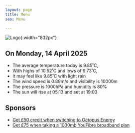 ```yaml
---
layout: page
title: Menu
seo: Menu

---
```


![Logo](/images/logo.jpg){:width="832px"}

<!-- weather_marker starts -->
## On Monday, 14 April 2025

- The average temperature today is 9.85˚C,
- With highs of 10.52˚C and lows of 9.73˚C,
- It may feel like 9.85˚C with light rain
- The wind speed is 0.89m/s and visibility is 10000m
- The pressure is 1000hPa and humidity is 80%
- The sun will rise at 05:13 and set at 19:03

<!-- weather_marker ends -->

## Sponsors

- [Get £50 credit when switching to Octopus Energy](https://bit.ly/3oD1nnS)
- [Get £75 when taking a 1000mb YouFibre broadband plan](https://aklam.io/91zWhU?)



